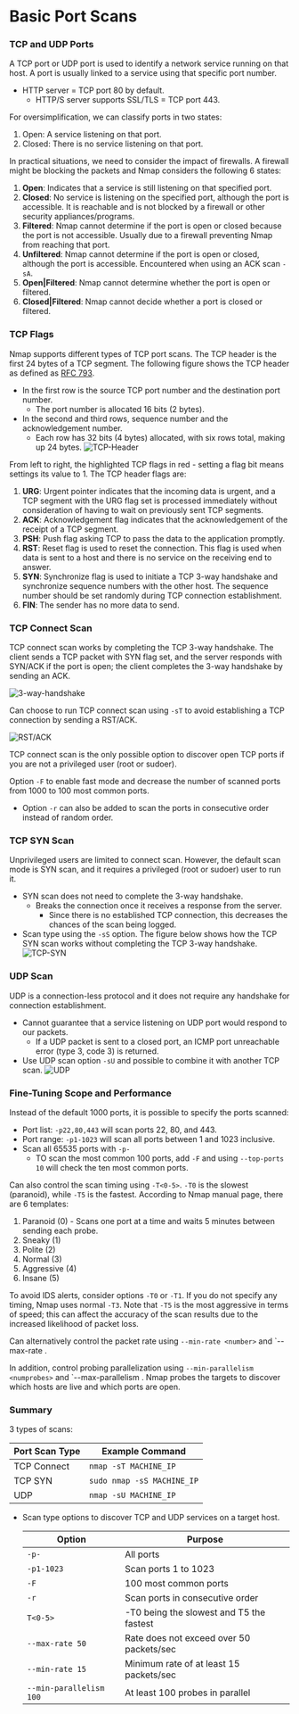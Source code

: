 # Basic Port Scans

### TCP and UDP Ports

A TCP port or UDP port is used to identify a network service running on that host. A port is usually linked to a service using that specific port number.

* HTTP server = TCP port 80 by default.
  * HTTP/S server supports SSL/TLS = TCP port 443.

For oversimplification, we can classify ports in two states:

1. Open: A service listening on that port.
2. Closed: There is no service listening on that port.

In practical situations, we need to consider the impact of firewalls. A firewall might be blocking the packets and Nmap considers the following 6 states:

1. **Open**: Indicates that a service is still listening on that specified port.
2. **Closed**: No service is listening on the specified port, although the port is accessible. It is reachable and is not blocked by a firewall or other security appliances/programs.
3. **Filtered**: Nmap cannot determine if the port is open or closed because the port is not accessible. Usually due to a firewall preventing Nmap from reaching that port.
4. **Unfiltered**: Nmap cannot determine if the port is open or closed, although the port is accessible. Encountered when using an ACK scan `-sA`.
5. **Open|Filtered**: Nmap cannot determine whether the port is open or filtered.
6. **Closed|Filtered**: Nmap cannot decide whether a port is closed or filtered.

### TCP Flags

Nmap supports different types of TCP port scans. The TCP header is the first 24 bytes of a TCP segment. The following figure shows the TCP header as defined as [RFC 793](https://datatracker.ietf.org/doc/html/rfc793.html).

* In the first row is the source TCP port number and the destination port number.
  * The port number is allocated 16 bits (2 bytes).
* In the second and third rows, sequence number and the acknowledgement number.
  * Each row has 32 bits (4 bytes) allocated, with six rows total, making up 24 bytes. ![TCP-Header](https://tryhackme-images.s3.amazonaws.com/user-uploads/5f04259cf9bf5b57aed2c476/room-content/79ca8e4acbd573a27cee413cde927769.png)

From left to right, the highlighted TCP flags in red - setting a flag bit means settings its value to 1. The TCP header flags are:

1. **URG**: Urgent pointer indicates that the incoming data is urgent, and a TCP segment with the URG flag set is processed immediately without consideration of having to wait on previously sent TCP segments.
2. **ACK**: Acknowledgement flag indicates that the acknowledgement of the receipt of a TCP segment.
3. **PSH**: Push flag asking TCP to pass the data to the application promptly.
4. **RST**: Reset flag is used to reset the connection. This flag is used when data is sent to a host and there is no service on the receiving end to answer.
5. **SYN**: Synchronize flag is used to initiate a TCP 3-way handshake and synchronize sequence numbers with the other host. The sequence number should be set randomly during TCP connection establishment.
6. **FIN**: The sender has no more data to send.

### TCP Connect Scan

TCP connect scan works by completing the TCP 3-way handshake. The client sends a TCP packet with SYN flag set, and the server responds with SYN/ACK if the port is open; the client completes the 3-way handshake by sending an ACK.

![3-way-handshake](https://tryhackme-images.s3.amazonaws.com/user-uploads/5f04259cf9bf5b57aed2c476/room-content/8390020a13d6f22f49233833f6265de6.png)

Can choose to run TCP connect scan using `-sT` to avoid establishing a TCP connection by sending a RST/ACK.

![RST/ACK](https://tryhackme-images.s3.amazonaws.com/user-uploads/5f04259cf9bf5b57aed2c476/room-content/514972cd54b3f58c83f951978ea9183e.png)

TCP connect scan is the only possible option to discover open TCP ports if you are not a privileged user (root or sudoer).

Option `-F` to enable fast mode and decrease the number of scanned ports from 1000 to 100 most common ports.

* Option `-r` can also be added to scan the ports in consecutive order instead of random order.

### TCP SYN Scan

Unprivileged users are limited to connect scan. However, the default scan mode is SYN scan, and it requires a privileged (root or sudoer) user to run it.

* SYN scan does not need to complete the 3-way handshake.
  * Breaks the connection once it receives a response from the server.
    * Since there is no established TCP connection, this decreases the chances of the scan being logged.
* Scan type using the `-sS` option. The figure below shows how the TCP SYN scan works without completing the TCP 3-way handshake. ![TCP-SYN](https://tryhackme-images.s3.amazonaws.com/user-uploads/5f04259cf9bf5b57aed2c476/room-content/48e631fd3deba4a2b759ca48405fcc08.png)

### UDP Scan

UDP is a connection-less protocol and it does not require any handshake for connection establishment.

* Cannot guarantee that a service listening on UDP port would respond to our packets.
  * If a UDP packet is sent to a closed port, an ICMP port unreachable error (type 3, code 3) is returned.
* Use UDP scan option `-sU` and possible to combine it with another TCP scan. ![UDP](https://tryhackme-images.s3.amazonaws.com/user-uploads/5f04259cf9bf5b57aed2c476/room-content/085088cd1b2b122312b1ee952c4aa0f7.png)

### Fine-Tuning Scope and Performance

Instead of the default 1000 ports, it is possible to specify the ports scanned:

* Port list: `-p22,80,443` will scan ports 22, 80, and 443.
* Port range: `-p1-1023` will scan all ports between 1 and 1023 inclusive.
* Scan all 65535 ports with `-p-`
  * TO scan the most common 100 ports, add `-F` and using `--top-ports 10` will check the ten most common ports.

Can also control the scan timing using `-T<0-5>`. `-T0` is the slowest (paranoid), while `-T5` is the fastest. According to Nmap manual page, there are 6 templates:

1. Paranoid (0) - Scans one port at a time and waits 5 minutes between sending each probe.
2. Sneaky (1)
3. Polite (2)
4. Normal (3)
5. Aggressive (4)
6. Insane (5)

To avoid IDS alerts, consider options `-T0` or `-T1`. If you do not specify any timing, Nmap uses normal `-T3`. Note that `-T5` is the most aggressive in terms of speed; this can affect the accuracy of the scan results due to the increased likelihood of packet loss.

Can alternatively control the packet rate using `--min-rate <number>` and \`--max-rate .

In addition, control probing parallelization using `--min-parallelism <numprobes>` and \`--max-parallelism . Nmap probes the targets to discover which hosts are live and which ports are open.

### Summary

3 types of scans:

| Port Scan Type | Example Command            |
| -------------- | -------------------------- |
| TCP Connect    | `nmap -sT MACHINE_IP`      |
| TCP SYN        | `sudo nmap -sS MACHINE_IP` |
| UDP            | `nmap -sU MACHINE_IP`      |

*   Scan type options to discover TCP and UDP services on a target host.

    | Option                  | Purpose                                  |
    | ----------------------- | ---------------------------------------- |
    | `-p-`                   | All ports                                |
    | `-p1-1023`              | Scan ports 1 to 1023                     |
    | `-F`                    | 100 most common ports                    |
    | `-r`                    | Scan ports in consecutive order          |
    | `T<0-5>`                | -T0 being the slowest and T5 the fastest |
    | `--max-rate 50`         | Rate does not exceed over 50 packets/sec |
    | `--min-rate 15`         | Minimum rate of at least 15 packets/sec  |
    | `--min-parallelism 100` | At least 100 probes in parallel          |
